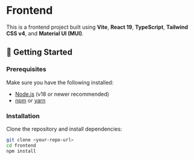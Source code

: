 # Frontend

This is a frontend project built using **Vite**, **React 19**, **TypeScript**, **Tailwind CSS v4**, and **Material UI (MUI)**.

## 🚀 Getting Started

### Prerequisites

Make sure you have the following installed:

- [Node.js](https://nodejs.org/) (v18 or newer recommended)
- [npm](https://www.npmjs.com/) or [yarn](https://yarnpkg.com/)

### Installation

Clone the repository and install dependencies:

```bash
git clone <your-repo-url>
cd frontend
npm install
